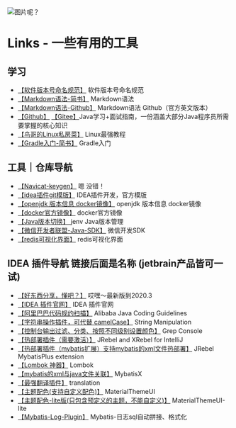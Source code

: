 <img src="https://io.zhangbro23.cn/qiaoba.jpeg" alt="图片呢？" style="zoom:100%;" />

# Links - 一些有用的工具

## 学习

- [【软件版本号命名规范】](https://semver.org/lang/zh-CN/) 软件版本号命名规范
- [【Markdown语法-简书】](https://www.jianshu.com/p/191d1e21f7ed/) Markdown语法
- [【Markdown语法-Github】](https://guides.github.com/features/mastering-markdown/) Markdown语法 Github（官方英文版本）
- [【Github】](https://github.com/Snailclimb/JavaGuide) [【Gitee】](https://gitee.com/SnailClimb/JavaGuide)Java学习+面试指南，一份涵盖大部分Java程序员所需要掌握的核心知识
- [【鸟哥的Linux私房菜】](http://linux.vbird.org/) Linux最强教程
- [【Gradle入门-简书】](https://www.jianshu.com/p/001abe1d8e95) Gradle入门

## 工具｜仓库导航

- [【Navicat-keygen】](https://github.com/JohnHubcr/navicat-keygen) 嗯 没错！
- [【idea插件git模版】](https://github.com/JetBrains/intellij-platform-plugin-template) IDEA插件开发，官方模版
- [【openjdk 版本信息 docker镜像】](https://github.com/docker-library/docs/tree/master/openjdk) openjdk 版本信息 docker镜像
- [【docker官方镜像】](https://github.com/docker-library/docs) docker官方镜像
- [【Java版本切换】 ](https://github.com/jenv/jenv) jenv  Java版本管理
- [【微信开发者联盟-Java-SDK】](https://github.com/Wechat-Group/WxJava) 微信开发SDK
- [【redis可视化界面】](https://github.com/qishibo/AnotherRedisDesktopManager) redis可视化界面

## IDEA 插件导航 链接后面是名称 (jetbrain产品皆可一试)

- [【好东西分享，懂吧？】](https://tech.souyunku.com/?p=16235) 哎嘿～最新版到2020.3
- [【IDEA 插件官网】](https://plugins.jetbrains.com/) IDEA 插件官网
- [【阿里巴巴代码规约扫描】](https://plugins.jetbrains.com/plugin/10046-alibaba-java-coding-guidelines/) Alibaba Java Coding Guidelines
- [【字符串操作插件，可代替 camelCase】](https://plugins.jetbrains.com/plugin/2162-string-manipulation) String Manipulation
- [【控制台输出过滤、分类、按照不同级别设置颜色】](https://plugins.jetbrains.com/plugin/7125-grep-console/) Grep Console
- [【热部署插件（需要激活）】](https://plugins.jetbrains.com/plugin/4441-jrebel-and-xrebel-for-intellij/) JRebel and XRebel for IntelliJ
- [【热部署插件（mybatis扩展）支持mybatis的xml文件热部署】](https://plugins.jetbrains.com/plugin/12682-jrebel-mybatisplus-extension/) JRebel MybatisPlus extension
- [【Lombok 神器】](https://plugins.jetbrains.com/plugin/6317-lombok/) Lombok
- [【mybatis的xml与java文件关联】](https://plugins.jetbrains.com/plugin/10119-mybatisx/) MybatisX
- [【最强翻译插件】](https://plugins.jetbrains.com/plugin/8579-translation/) translation
- [【主题配色(支持自定义配色)】](https://plugins.jetbrains.com/plugin/index?xmlId=com.chrisrm.idea.MaterialThemeUI)  MaterialThemeUI
- [【主题配色-lite版(只包含预定义的主题，不能自定义)】](https://plugins.jetbrains.com/plugin/12124-material-theme-ui-lite)  MaterialThemeUI-lite
- [【Mybatis-Log-Plugin】](https://plugins.jetbrains.com/plugin/13905-mybatis-log-plugin) Mybatis-日志sql自动拼接、格式化


